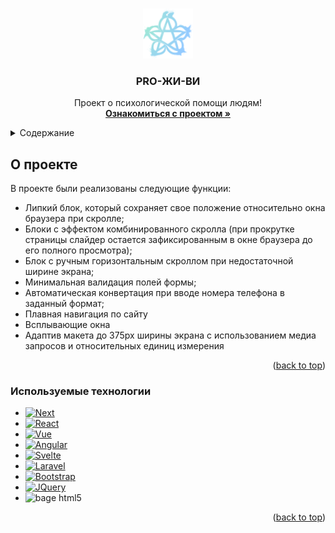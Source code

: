 <a name="readme-top"></a>

<!-- PROJECT LOGO -->
<br />
<div align="center">
  <a href="https://github.com/Astahovilya/pro">
    <img src="img/logo.svg" alt="Logo" width="80" height="80">
  </a>

  <h3 align="center">PRO-ЖИ-ВИ</h3>

  <p align="center">
    Проект о психологической помощи людям!
    <br />
    <a href="https://astahovilya.github.io/pro/"><strong>Ознакомиться с проектом »</strong></a>
  </p>
</div>



<!-- TABLE OF CONTENTS -->
<details>
  <summary>Содержание</summary>
  <ol>
    <li>
      <a href="#about-the-project">О проекте</a>
      <ul>
        <li><a href="#built-with">Используемые технологии</a></li>
      </ul>
    </li>
  </ol>
</details>



<!-- ABOUT THE PROJECT -->
## О проекте

В проекте были реализованы следующие функции:
* Липкий блок, который сохраняет свое положение относительно окна браузера при скролле;
* Блоки с эффектом комбинированного скролла (при прокрутке страницы слайдер остается зафиксированным в окне браузера до его полного просмотра);
* Блок с ручным горизонтальным скроллом при недостаточной ширине экрана;
* Минимальная валидация полей формы;
* Автоматическая конвертация при вводе номера телефона в заданный формат;
* Плавная навигация по сайту
* Всплывающие окна
* Адаптив макета до 375px ширины экрана с использованием медиа запросов и относительных единиц измерения 

<p align="right">(<a href="#readme-top">back to top</a>)</p>



### Используемые технологии

* [![Next][Next.js]][Next-url]
* [![React][React.js]][React-url]
* [![Vue][Vue.js]][Vue-url]
* [![Angular][Angular.io]][Angular-url]
* [![Svelte][Svelte.dev]][Svelte-url]
* [![Laravel][Laravel.com]][Laravel-url]
* [![Bootstrap][Bootstrap.com]][Bootstrap-url]
* [![JQuery][JQuery.com]][JQuery-url]
* <img src="https://icons8.ru/icon/20909/html-5" alt="bage html5"></img>

<p align="right">(<a href="#readme-top">back to top</a>)</p>

<!-- MARKDOWN LINKS & IMAGES -->
<!-- https://www.markdownguide.org/basic-syntax/#reference-style-links -->
[contributors-shield]: https://img.shields.io/github/contributors/othneildrew/Best-README-Template.svg?style=for-the-badge
[contributors-url]: https://github.com/othneildrew/Best-README-Template/graphs/contributors
[forks-shield]: https://img.shields.io/github/forks/othneildrew/Best-README-Template.svg?style=for-the-badge
[forks-url]: https://github.com/othneildrew/Best-README-Template/network/members
[stars-shield]: https://img.shields.io/github/stars/othneildrew/Best-README-Template.svg?style=for-the-badge
[stars-url]: https://github.com/othneildrew/Best-README-Template/stargazers
[issues-shield]: https://img.shields.io/github/issues/othneildrew/Best-README-Template.svg?style=for-the-badge
[issues-url]: https://github.com/othneildrew/Best-README-Template/issues
[license-shield]: https://img.shields.io/github/license/othneildrew/Best-README-Template.svg?style=for-the-badge
[license-url]: https://github.com/othneildrew/Best-README-Template/blob/master/LICENSE.txt
[linkedin-shield]: https://img.shields.io/badge/-LinkedIn-black.svg?style=for-the-badge&logo=linkedin&colorB=555
[linkedin-url]: https://linkedin.com/in/othneildrew
[product-screenshot]: images/screenshot.png
[Next.js]: https://img.shields.io/badge/next.js-000000?style=for-the-badge&logo=nextdotjs&logoColor=white
[Next-url]: https://nextjs.org/
[React.js]: https://img.shields.io/badge/React-20232A?style=for-the-badge&logo=react&logoColor=61DAFB
[React-url]: https://reactjs.org/
[Vue.js]: https://img.shields.io/badge/Vue.js-35495E?style=for-the-badge&logo=vuedotjs&logoColor=4FC08D
[Vue-url]: https://vuejs.org/
[Angular.io]: https://img.shields.io/badge/Angular-DD0031?style=for-the-badge&logo=angular&logoColor=white
[Angular-url]: https://angular.io/
[Svelte.dev]: https://img.shields.io/badge/Svelte-4A4A55?style=for-the-badge&logo=svelte&logoColor=FF3E00
[Svelte-url]: https://svelte.dev/
[Laravel.com]: https://img.shields.io/badge/Laravel-FF2D20?style=for-the-badge&logo=laravel&logoColor=white
[Laravel-url]: https://laravel.com
[Bootstrap.com]: https://img.shields.io/badge/Bootstrap-563D7C?style=for-the-badge&logo=bootstrap&logoColor=white
[Bootstrap-url]: https://getbootstrap.com
[JQuery.com]: https://img.shields.io/badge/jQuery-0769AD?style=for-the-badge&logo=jquery&logoColor=white
[JQuery-url]: https://jquery.com 
